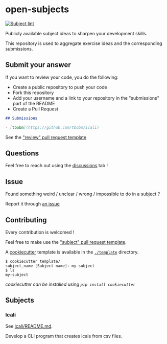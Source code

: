 # open-subjects

[![Subject lint](https://github.com/tbobm/open-subjects/workflows/open-subjects/badge.svg)](https://github.com/tbobm/open-subjects/workflows/open-subjects/)

Publicly available subject ideas to sharpen your development skills.

This repository is used to aggregate exercise ideas and the corresponding submissions.

## Submit your answer

If you want to review your code, you do the following:

- Create a public repository to push your code
- Fork this repository
- Add your username and a link to your repository in the "submissions" part of the README
- Create a Pull Request

```markdown
## Submissions

- [tbobm](https://github.com/tbobm/icali)
```

See the ["review" pull request template](./.github/PULL_REQUEST_TEMPLATE/review.md)

## Questions

Feel free to reach out using the [discussions][gh-discussions] tab !

## Issue

Found something weird / unclear / wrong / impossible to do in a subject ?

Report it through [an issue][gh-issue-new]

## Contributing

Every contribution is welcomed !

Feel free to make use the ["subject" pull request template](./.github/PULL_REQUEST_TEMPLATE/subject.md).

A [cookiecutter][cookiecutter] template is available in the [`./template`](./template/) directory.

```console
$ cookiecutter template/
subject_name [Subject name]: my subject
$ ls
my-subject
```

_cookiecutter can be installed using `pip install cookiecutter`_

## Subjects

### Icali

See [icali/README.md](./icali/README.md).

Develop a CLI program that creates icals from csv files.

[cookiecutter]: https://cookiecutter.readthedocs.io/
[gh-discussions]: https://github.com/tbobm/open-subjects/discussions
[gh-issue-new]: https://github.com/tbobm/open-subjects/issues/new
